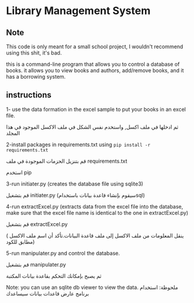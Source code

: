 # Library Management System 

## Note
This code is only meant for a small school project, I wouldn't recommend using this shit, it's bad.

this is a command-line program that allows you to control a database of books.
it allows you to view books and authors, add/remove books, and it has a borrowing system.


## instructions

1- use the data formation in the excel sample to put your books in an excel file.


ثم ادخلها في ملف اكسل, واستخدم نفس الشكل في ملف الاكسل الموجود في هذا المجلد

2-install packages in requirements.txt using `pip install -r requirements.txt`

قم بتنزيل الحزمات الموجودة في ملف
 requirements.txt

استخدم pip


3-run initiater.py  (creates the database file using sqlite3)

قم بتشغيل initiater.py
 (سيقوم بإنشاء قاعدة بيانات باستخدامsql)


4-run extractExcel.py (extracts data from the excel file into the database, make sure that the excel file name is identical to the one in extractExcel.py)

قم بتشغيل extractExcel.py

 ( ينقل المعلومات من ملف الاكسل إلى ملف قاعدة البيانات.تأكد أن اسم ملف الاكسل مطابق للكود)


5-run manipulater.py and control the database.

قم بتشغيل manipulater.py

ثم يصبح بإمكانك التحكم بقاعدة بيانات المكتبة

Note: you can use an sqlite db viewer to view the data.
ملحوظة: استخدام برنامج عارض قاعدات بيانات سيساعدك
